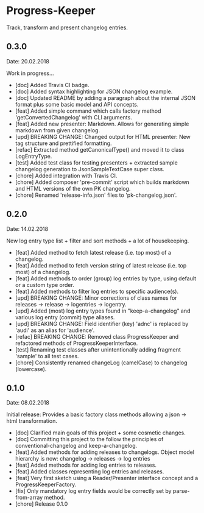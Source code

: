# Progress-Keeper
Track, transform and present changelog entries.

## 0.3.0

Date: 20.02.2018

Work in progress...

- [doc] Added Travis CI badge.
- [doc] Added syntax highlighting for JSON changelog example.
- [doc] Updated README by adding a paragraph about the internal JSON format plus some basic model and API concepts.
- [feat] Added simple command which calls factory method 'getConvertedChangelog' with CLI arguments.
- [feat] Added new presenter: Markdown. Allows for generating simple markdown from given changelog.
- [upd] BREAKING CHANGE: Changed output for HTML presenter: New tag structure and prettified formatting.
- [refac] Extracted method getCanonicalType() and moved it to class LogEntryType.
- [test] Added test class for testing presenters + extracted sample changelog generation to JsonSampleTextCase super class.
- [chore] Added integration with Travis CI.
- [chore] Added composer 'pre-commit' script which builds markdown and HTML versions of the own PK changelog.
- [chore] Renamed 'release-info.json' files to 'pk-changelog.json'.

## 0.2.0

Date: 14.02.2018

New log entry type list + filter and sort methods + a lot of housekeeping.

- [feat] Added method to fetch latest release (i.e. top most) of a changelog.
- [feat] Added method to fetch version string of latest release (i.e. top most) of a changelog.
- [feat] Added methods to order (group) log entries by type, using default or a custom type order.
- [feat] Added methods to filter log entries to specific audience(s).
- [upd] BREAKING CHANGE: Minor corrections of class names for releases -> release -> logentries -> logentry.
- [upd] Added (most) log entry types found in "keep-a-changelog" and various log entry (commit) type aliases.
- [upd] BREAKING CHANGE: Field identifier (key) 'adnc' is replaced by 'audi' as an alias for 'audience'.
- [refac] BREAKING CHANGE: Removed class ProgressKeeper and refactored methods of ProgressKeeperInterface.
- [test] Renaming test classes after unintentionally adding fragment 'sample' to all test cases.
- [chore] Consistently renamed changeLog (camelCase) to changelog (lowercase).

## 0.1.0

Date: 08.02.2018

Initial release: Provides a basic factory class methods allowing a json -> html transformation.

- [doc] Clarified main goals of this project + some cosmetic changes.
- [doc] Committing this project to the follow the principles of conventional-changelog and keep-a-changelog.
- [feat] Added methods for adding releases to changelogs. Object model hierarchy is now: changelog -> releases -> log entries
- [feat] Added methods for adding log entries to releases.
- [feat] Added classes representing log entries and releases.
- [feat] Very first sketch using a Reader/Presenter interface concept and a ProgressKeeperFactory.
- [fix] Only mandatory log entry fields would be correctly set by parse-from-array method.
- [chore] Release 0.1.0

